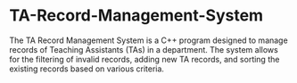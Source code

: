 # TA-Record-Management-System
The TA Record Management System is a C++ program designed to manage records of Teaching Assistants (TAs) in a department. The system allows for the filtering of invalid records, adding new TA records, and sorting the existing records based on various criteria.
